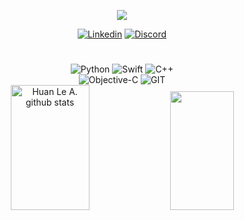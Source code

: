 
<p align="center">
    <img src="https://readme-typing-svg.herokuapp.com?font=IBM+Plex+Mono&size=45&duration=1000&pause=1000&color=F75656&background=38D4ED00&width=650&height=120&lines=Huan+Le+Anh!+++++Hollaaaa!!!+;Swift+%7C+iOS+Developer">
 
  </a>
</p>



<div align="center">


[![Linkedin](https://img.shields.io/badge/LinkedIn-F75656?style=for-the-badge&logo=linkedin&logoColor=white)](https://www.linkedin.com/in/huanleanh/)
[![Discord](https://img.shields.io/badge/Discord-F75656?style=for-the-badge&logo=discord&logoColor=white)](https://discord.com/channels/@nil)


<h1></h1>


<div style="display: inline_block">
  <img align="align" alt="Python" src="https://img.shields.io/badge/Python-F75656?style=for-the-badge&logo=python&logoColor=white"/>
  <img align="align" alt="Swift" src="https://img.shields.io/badge/Swift-F75656?style=for-the-badge&logo=swift&logoColor=white"/>
  <img align="align" alt="C++" src="https://img.shields.io/badge/C++-F75656?style=for-the-badge&logo=cplusplus&logoColor=white"/><br/>
  <img align="align" alt="Objective-C" src="https://img.shields.io/badge/Objective C-F75656?style=for-the-badge&logo=objc&logoColor=black"/>
  <img align="align" alt="GIT" src="https://img.shields.io/badge/Git-F75656?style=for-the-badge&logo=git&logoColor=white"/>  
   

</div>



<div align="center">  
  <img width="50%" height="200px" src="https://github-readme-stats.vercel.app/api?username=huanleanh&show_icons=true&count_private=true&hide_border=true&hide_rank=true&title_color=F75656&icon_color=F75656&text_color=F75656&bg_color=0d1117" alt="Huan Le A. github stats" /> 
  <img width="45%" height="190px" src="https://github-readme-stats.vercel.app/api/top-langs/?username=huanleanh&size_weight=0.1&count_weight=1&hide=css&layout=donut&hide_border=true&title_color=F75656&text_color=F75656&bg_color=0d1117"/>
</div>
